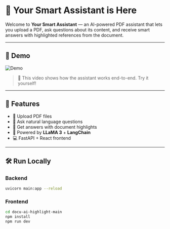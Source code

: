 # 📄 Your Smart Assistant is Here

Welcome to **Your Smart Assistant** — an AI-powered PDF assistant that lets you upload a PDF, ask questions about its content, and receive smart answers with highlighted references from the document.

---

## 🎥 Demo

![Demo](rag_llama3.gif)

> 📌 This video shows how the assistant works end-to-end. Try it yourself!

---

## 🚀 Features

- 📁 Upload PDF files
- 💬 Ask natural language questions
- 📌 Get answers with document highlights
- 🧠 Powered by **LLaMA 3** + **LangChain**
- 💻 FastAPI + React frontend

---

## 🛠️ Run Locally

### Backend
```bash
uvicorn main:app --reload
```

### Frontend
```bash
cd docu-ai-highlight-main
npm install
npm run dev
